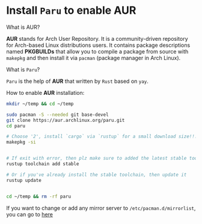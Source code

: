 # Install **`Paru`** to enable AUR

What is AUR?

**AUR** stands for Arch User Repository. It is a community-driven repository for Arch-based Linux distributions users.
It contains package descriptions named **PKGBUILDs** that allow you to compile a package from source with `makepkg` and
then install it via `pacman` (package manager in Arch Linux).

What is `Paru`?

`Paru` is the help of **AUR** that written by `Rust` based on `yay`.

How to enable **AUR** installation:

```bash
mkdir ~/temp && cd ~/temp

sudo pacman -S --needed git base-devel
git clone https://aur.archlinux.org/paru.git
cd paru

# Choose '2', install `cargo` via `rustup` for a small download size!!!
makepkg -si


# If exit with error, then plz make sure to added the latest stable toolchain
rustup toolchain add stable

# Or if you've already install the stable toolchain, then update it
rustup update


cd ~/temp && rm -rf paru
```

If you want to change or add any mirror server to `/etc/pacman.d/mirrorlist`, you can go to [here](https://www.archlinux.org/mirrorlist/)


